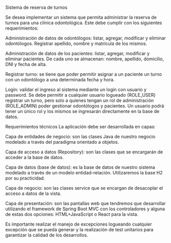 Sistema de reserva de turnos

Se desea implementar un sistema que permita administrar la reserva de turnos para una clínica odontológica. Este debe cumplir con los siguientes requerimientos:

Administración de datos de odontólogos: listar, agregar, modificar y eliminar odontólogos. Registrar apellido, nombre y matrícula de los mismos.

Administración de datos de los pacientes: listar, agregar, modificar y eliminar pacientes. De cada uno se almacenan: nombre, apellido, domicilio, DNI y fecha de alta.

Registrar turno: se tiene que poder permitir asignar a un paciente un turno con un odontólogo a una determinada fecha y hora. 

Login: validar el ingreso al sistema mediante un login con usuario y password. Se debe permitir a cualquier usuario logueado (ROLE_USER) registrar un turno, pero solo a quienes tengan un rol de administración (ROLE_ADMIN) poder gestionar odontólogos y pacientes. Un usuario podrá tener un único rol y los mismos se ingresarán directamente en la base de datos.

Requerimientos técnicos
La aplicación debe ser desarrollada en capas:

Capa de entidades de negocio: son las clases Java de nuestro negocio modelado a través del paradigma orientado a objetos.

Capa de acceso a datos (Repository): son las clases que se encargarán de acceder a la base de datos.

Capa de datos (base de datos): es la base de datos de nuestro sistema modelado a través de un modelo entidad-relación. Utilizaremos la base H2 por su practicidad. 

Capa de negocio: son las clases service que se encargan de desacoplar el acceso a datos de la vista.

Capa de presentación: son las pantallas web que tendremos que desarrollar utilizando el framework de Spring Boot MVC con los controladores y alguna de estas dos opciones: HTML+JavaScript o React para la vista.

Es importante realizar el manejo de excepciones logueando cualquier excepción que se pueda generar y la realización de test unitarios para garantizar la calidad de los desarrollos.
